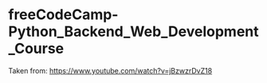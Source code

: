 # freeCodeCamp-Python_Backend_Web_Development_Course
Taken from: https://www.youtube.com/watch?v=jBzwzrDvZ18
